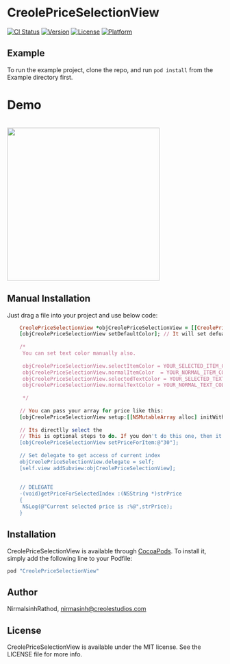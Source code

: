 # CreolePriceSelectionView

[![CI Status](http://img.shields.io/travis/NirmalsinhRathod/CreolePriceSelectionView.svg?style=flat)](https://travis-ci.org/NirmalsinhRathod/CreolePriceSelectionView)
[![Version](https://img.shields.io/cocoapods/v/CreolePriceSelectionView.svg?style=flat)](http://cocoapods.org/pods/CreolePriceSelectionView)
[![License](https://img.shields.io/cocoapods/l/CreolePriceSelectionView.svg?style=flat)](http://cocoapods.org/pods/CreolePriceSelectionView)
[![Platform](https://img.shields.io/cocoapods/p/CreolePriceSelectionView.svg?style=flat)](http://cocoapods.org/pods/CreolePriceSelectionView)

## Example

To run the example project, clone the repo, and run `pod install` from the Example directory first.

# Demo
<br>
<img height="356" src="https://dl.dropboxusercontent.com/s/yq0any0hepo70oa/PriceSelectionView.gif" />
</br>

## Manual Installation

Just drag a file into your project and use below code:

```ruby
    CreolePriceSelectionView *objCreolePriceSelectionView = [[CreolePriceSelectionView alloc] initWithFrame:CGRectMake(YOUR_FRAME)];
    [objCreolePriceSelectionView setDefaultColor]; // It will set defualt color for text and background.
    
    /*
     You can set text color manually also.
     
     objCreolePriceSelectionView.selectItemColor = YOUR_SELECTED_ITEM_COLOR.
     objCreolePriceSelectionView.normalItemColor  = YOUR_NORMAL_ITEM_COLOR.
     objCreolePriceSelectionView.selectedTextColor = YOUR_SELECTED_TEXT_COLOR
     objCreolePriceSelectionView.normalTextColor = YOUR_NORMAL_TEXT_COLOR
     
     */
    
    // You can pass your array for price like this:
    [objCreolePriceSelectionView setup:[[NSMutableArray alloc] initWithObjects:@"10", @"20", @"30", @"40", @"50", @"60", @"70", @"80", @"90", @"100", nil]];
    
    // Its directlly select the
    // This is optional steps to do. If you don't do this one, then it will set first automatically.
    [objCreolePriceSelectionView setPriceForItem:@"30"];
    
    // Set delegate to get access of current index
    objCreolePriceSelectionView.delegate = self;
    [self.view addSubview:objCreolePriceSelectionView];
    
    
    // DELEGATE 
    -(void)getPriceForSelectedIndex :(NSString *)strPrice
    {
     NSLog(@"Current selected price is :%@",strPrice);
    }

```


## Installation

CreolePriceSelectionView is available through [CocoaPods](http://cocoapods.org). To install
it, simply add the following line to your Podfile:

```ruby
pod "CreolePriceSelectionView"
```

## Author

NirmalsinhRathod, nirmasinh@creolestudios.com

## License

CreolePriceSelectionView is available under the MIT license. See the LICENSE file for more info.

